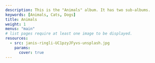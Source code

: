 ```yaml
---
description: This is the "Animals" album. It has two sub-albums.
keywords: [Animals, Cats, Dogs]
title: Animals
weight: 1
menus: "main"
# list pages require at least one image to be displayed.
resources:
  - src: janis-ringli-UC1pzyJFyvs-unsplash.jpg
    params:
      cover: true
---
```

